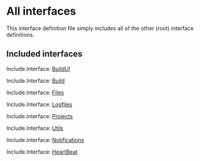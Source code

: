 # All interfaces

This interface definition file simply includes all of the other (root)
interface definitions.

## Included interfaces

Include.Interface: [BuildUI](BuildUI.md)

Include.Interface: [Build](Build.md)

Include.Interface: [Files](Files.md)

Include.Interface: [Logfiles](Logfiles.md)

Include.Interface: [Projects](Projects.md)

Include.Interface: [Utils](Utils.md)

Include.Interface: [Notifications](Notifications.md)

Include.Interface: [HeartBeat](HeartBeat.md)

